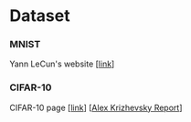 # Dataset

### MNIST
Yann LeCun's website \[[link](http://yann.lecun.com/exdb/mnist/)\]

### CIFAR-10

CIFAR-10 page \[[link](http://www.cs.toronto.edu/~kriz/cifar.html)\] \[[Alex Krizhevsky Report](http://www.cs.toronto.edu/~kriz/learning-features-2009-TR.pdf)\]
